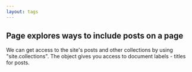 ```yaml
---
layout: tags
---
```

## Page explores ways to include posts on a page

We can get access to the site's posts and other collections by using "site.collections". The object gives you access to document labels - titles for posts.
